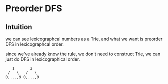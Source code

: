 # Preorder DFS

## Intuition

we can see lexicographcal numbers as a Trie, and what we want is preorder DFS in lexicographcal order.

since we've already know the rule, we don't need to construct Trie, we can just do DFS in lexicographical order.

```
   1       2
 /   \   /   \
0,...,9 0,...,9
```